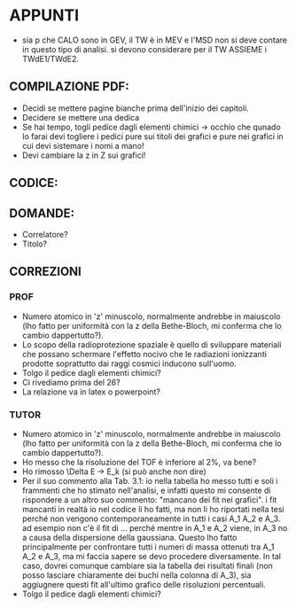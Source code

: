 # APPUNTI
- sia p che CALO sono in GEV, il TW è in MEV e l'MSD non si deve contare in questo tipo di analisi. si devono considerare per il TW ASSIEME i TWdE1/TWdE2.

## COMPILAZIONE PDF:

- Decidi se mettere pagine bianche prima dell'inizio dei capitoli.
- Decidere se mettere una dedica
- Se hai tempo, togli pedice dagli elementi chimici -> occhio che qunado lo farai devi togliere i pedici pure sui titoli dei grafici e pure nei grafici in cui devi sistemare i nomi a mano!
- Devi cambiare la z in Z sui grafici!

## CODICE:

## DOMANDE:
- Correlatore?
- Titolo?

## CORREZIONI

### PROF

- Numero atomico in 'z' minuscolo, normalmente andrebbe in maiuscolo (lho fatto per uniformità con la z della Bethe-Bloch, mi conferma che lo cambio dappertutto?).
- Lo scopo della radioprotezione spaziale è quello di sviluppare materiali che possano schermare l'effetto nocivo che le radiazioni ionizzanti prodotte soprattutto dai raggi cosmici inducono sull'uomo.
- Tolgo il pedice dagli elementi chimici?
- Ci rivediamo prima del 26?
- La relazione va in latex o powerpoint?

### TUTOR

- Numero atomico in 'z' minuscolo, normalmente andrebbe in maiuscolo (lho fatto per uniformità con la z della Bethe-Bloch, mi conferma che lo cambio dappertutto?).
- Ho messo che la risoluzione del TOF è inferiore al 2%, va bene?
- Ho rimosso \Delta E -> E_k (si può anche non dire)
- Per il suo commento alla Tab. 3.1: io nella tabella ho messo tutti e soli i frammenti che ho stimato nell'analisi, e infatti questo mi consente di rispondere a un altro suo commento: "mancano dei fit nei grafici". i fit mancanti in realtà io nel codice li ho fatti, ma non li ho riportati nella tesi perché non vengono contemporaneamente in tutti i casi A_1 A_2 e A_3. ad esempio non c'è il fit di ... perché mentre in A_1 e A_2 viene, in A_3 no a causa della dispersione della gaussiana. Questo lho fatto principalmente per confrontare tutti i numeri di massa ottenuti tra A_1 A_2 e A_3, ma mi faccia sapere se devo procedere diversamente. In tal caso, dovrei comunque cambiare sia la tabella dei risultati finali (non posso lasciare chiaramente dei buchi nella colonna di A_3), sia aggiugnere questi fit all'ultimo grafico delle risoluzioni percentuali.
- Tolgo il pedice dagli elementi chimici?
